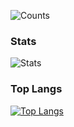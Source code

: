 ![Counts](https://komarev.com/ghpvc/?username=OceanFruit)<br>

### Stats
![Stats](https://github-readme-stats.vercel.app/api?username=OceanFruit&show_icons=true) 

### Top Langs
[![Top Langs](https://github-readme-stats.vercel.app/api/top-langs/?username=OceanFruit)](https://github.com/OceanFruit)<br>
